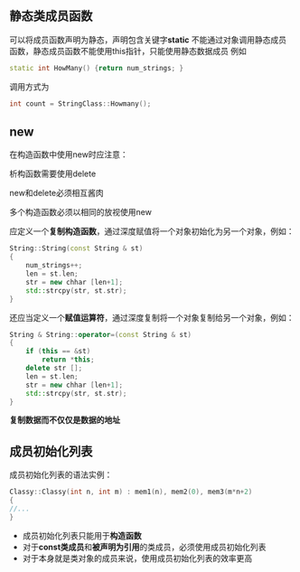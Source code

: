 ## 静态类成员函数

可以将成员函数声明为静态，声明包含关键字**static**
不能通过对象调用静态成员函数，静态成员函数不能使用this指针，只能使用静态数据成员
例如
```c++
static int HowMany() {return num_strings; }
```
调用方式为
```c++
int count = StringClass::Howmany();
```

## new

在构造函数中使用new时应注意：

析构函数需要使用delete

new和delete必须相互酱肉

多个构造函数必须以相同的放视使用new

应定义一个**复制构造函数**，通过深度赋值将一个对象初始化为另一个对象，例如：
```c++
String::String(const String & st)
{
    num_strings++;
    len = st.len;
    str = new chhar [len+1];
    std::strcpy(str, st.str);
}
```

还应当定义一个**赋值运算符**，通过深度复制将一个对象复制给另一个对象，例如：
```c++
String & String::operator=(const String & st)
{
    if (this == &st)
        return *this;
    delete str [];
    len = st.len;
    str = new chhar [len+1];
    std::strcpy(str, st.str);
}
```

**复制数据而不仅仅是数据的地址**

## 成员初始化列表
成员初始化列表的语法实例：
```c++
Classy::Classy(int n, int m) : mem1(n), mem2(0), mem3(m*n+2)
{
//...
}
```

* 成员初始化列表只能用于**构造函数**
* 对于**const类成员**和**被声明为引用**的类成员，必须使用成员初始化列表
* 对于本身就是类对象的成员来说，使用成员初始化列表的效率更高